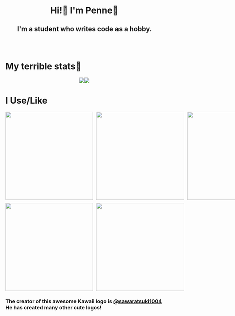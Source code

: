 <h1 align='center'>Hi!👋 I'm Penne🍝</h1>

<h2 align='center'>I'm a student who writes code as a hobby.</h2><br /><br />
<h1>My terrible stats🥲</h1>
<!-- hehe, you saw this messy source code(?), didn't you? -->
<div style="display: flex; justify-content: center; align-items: center;">
  <a href='https://github.com/anuraghazra/github-readme-stats'>
    <img align='center' src='https://github-readme-stats.vercel.app/api?username=penne-0505&show_icons=true&count_private=true&title_color=F2BF5E&bg_color=272727&icon_color=5E9FF2&text_color=FDFDFD&hide_border=true&include_all_commits=true&hide=contribs,issues,'/>
  </a>
  <!-- この下のhideで隠す言語設定 -->
  <a href='https://github.com/anuraghazra/github-readme-stats'>
    <img align='center' src='https://github-readme-stats.vercel.app/api/top-langs/?username=penne-0505&layout=compact&title_color=F2BF5E&bg_color=272727&icon_color=5E9FF2&text_color=FDFDFD&hide_border=true'/>
  </a>
</div>

<h1 align='start'>I Use/Like</h1>
<div style="display: grid; grid-template-columns: repeat(3, 1fr); grid-gap: 10px; justify-items: center;">
  <a href='https://github.com/SAWARATSUKI/ServiceLogos'>
    <img align='center' width=280 src='https://github.com/SAWARATSUKI/ServiceLogos/blob/main/Python/Python.png?raw=true' />
  </a>

  <a href='https://github.com/SAWARATSUKI/ServiceLogos'>
    <img align='center' width=280 src='https://github.com/SAWARATSUKI/ServiceLogos/blob/main/Flutter/FlutterTransparent.png?raw=true' />
  </a>

  <a href='https://github.com/SAWARATSUKI/ServiceLogos'>
    <img align='center' width=280 src='https://github.com/SAWARATSUKI/ServiceLogos/blob/main/Figma/Figma.png?raw=true' />
  </a>

  <a href='https://github.com/SAWARATSUKI/ServiceLogos'>
    <img align='center' width=280 src='https://github.com/SAWARATSUKI/ServiceLogos/blob/main/Html/HTML.png?raw=true' />
  </a>
  
  <a href='https://github.com/SAWARATSUKI/ServiceLogos'>
    <img align='center' width=280 src='https://github.com/SAWARATSUKI/ServiceLogos/blob/main/VisualStudioCode/VisualStudioCode.png?raw=true' />
  </a>
</div>
<h3>The creator of this awesome Kawaii logo is <a href="https://twitter.com/sawaratsuki1004">@sawaratsuki1004</a> He has created many other cute logos!</h3>
